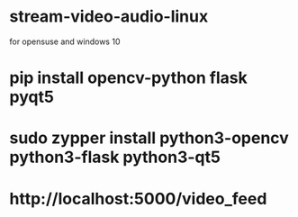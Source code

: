 # stream-video-audio-linux
 for opensuse and windows 10
# pip install opencv-python flask pyqt5
# sudo zypper install python3-opencv python3-flask python3-qt5
# http://localhost:5000/video_feed
